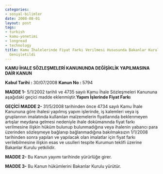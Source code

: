 ```yaml
---
categories:
- sosyal-bilimler
date: 2008-08-01
layout: post
tags:
- turkish
- kamu-yonetimi
- longread
- technology
title: Kamu İhalelerinde Fiyat Farkı Verilmesi Hususunda Bakanlar Kurulunun Yetkileri
  Genişletildi
---
```


**KAMU İHALE SÖZLEŞMELERİ KANUNUNDA DEĞİŞİKLİK YAPILMASINA DAİR KANUN**

**Kabul Tarihi :** 30/07/2008 **Kanun No :** 5794

**MADDE 1-** 5/1/2002 tarihli ve 4735 sayılı Kamu İhale Sözleşmeleri Kanununa aşağıdaki geçici madde eklenmiştir.**Yapım İşlerinde Fiyat Farkı**

**GEÇİCİ MADDE 2-** 31/5/2008 tarihinden önce 4734 sayılı Kamu İhale Kanununa göre ihalesi yapılmış yapım işlerinde, iş kalemleri veya iş gruplarının imalatında kullanılan malzemelerin fiyatlarında beklenmeyen artışlar meydana gelmesi nedeniyle ihale dokümanında fiyat farkı verilmesine ilişkin hüküm bulunup bulunmadığına veya ihalenin yabancı para üzerinden sözleşmeye bağlanıp bağlanmadığına bakılmaksızın 1/1/2008 tarihinden sonra yapılan ve yapılacak olan imalatlar için fiyat farkı verilebilmesine ilişkin esas ve usulleri tespite Kurumun teklifi üzerine Bakanlar Kurulu yetkilidir.

**MADDE 2-** Bu Kanun yayımı tarihinde yürürlüğe girer.

**MADDE 3-** Bu Kanun hükümlerini Bakanlar Kurulu yürütür.
